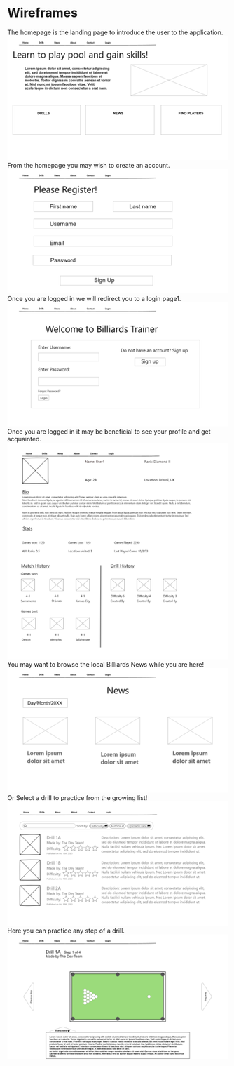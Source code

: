 # Wireframes
The homepage is the landing page to introduce the user to the application.
![Homepage](Home.png)
From the homepage you may wish to create an account.
![Signup](Sign-up.png)
Once you are logged in we will redirect you to a login page1.
![Login](Login.png)
Once you are logged in it may be beneficial to see your profile and get acquainted.
![Profile](Profile%20page.png)
You may want to browse the local Billiards News while you are here!
![News](News.png)
Or Select a drill to practice from the growing list!
![DrillsList](Drills%20List.png)
Here you can practice any step of a drill. 
![Drill](Drill%20Example.png)
